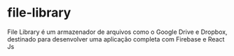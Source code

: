 # file-library
File Library é um armazenador de arquivos como o Google Drive e Dropbox, destinado para desenvolver uma aplicação completa com Firebase e React Js
